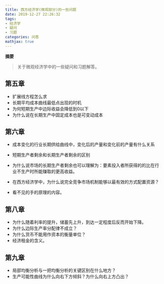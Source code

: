 ```yaml
---
title: 西方经济学(微观部分)的一些问题
date: 2019-12-27 22:26:32
tags:
- 经济学
- 疑问
- 习题
categories: 问答
mathjax: true
---
```

**摘要**
> 关于微观经济学中的一些疑问和习题解答。

<!--more-->

## 第五章

- 扩展线方程怎么求
- 长期平均成本曲线最低点出现的时机
- 为何短期生产中边际收益会降低到0以下
- 为什么说在长期生产中固定成本也是可变动成本

## 第六章

- 成本变化的行业长期供给曲线中，变化后的产量和变化前的产量有什么关系
- 短期生产者剩余和长期生产者剩余的区别
- 为什么说市场的长期生产者剩余也可以理解为：要素投入者所获得的的比在行业不生产时所能赚取的更高收益。

- 在西方经济学中，为什么说完全竞争市场机制能够以最有效的方式配置资源？
- 看不见的手的原理的内容。

## 第八章

- 为什么随着利率的提升，储蓄先上升，到达一定程度后反而开始下降。
- 为什么边际生产率分配律不成立？
- 为什么货币不能用作资本的衡量单位？
- 经济租金的含义。

## 第九章

- 局部均衡分析与一把均衡分析的关键区别在什么地方？
- 生产可能性曲线为什么向右下方倾斜？为什么向右上方凸出？